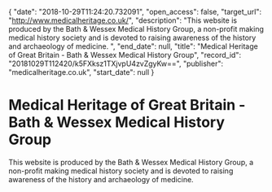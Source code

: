 {
  "date": "2018-10-29T11:24:20.732091", 
  "open_access": false, 
  "target_url": "http://www.medicalheritage.co.uk/", 
  "description": "This website is produced by the Bath & Wessex Medical History Group, a non-profit making medical history society and is devoted to raising awareness of the history and archaeology of medicine. ", 
  "end_date": null, 
  "title": "Medical Heritage of Great Britain - Bath & Wessex Medical History Group", 
  "record_id": "20181029T112420/k5FXksz1TXjvpU4zvZgyKw==", 
  "publisher": "medicalheritage.co.uk", 
  "start_date": null
}

# Medical Heritage of Great Britain - Bath & Wessex Medical History Group

This website is produced by the Bath & Wessex Medical History Group, a non-profit making medical history society and is devoted to raising awareness of the history and archaeology of medicine. 